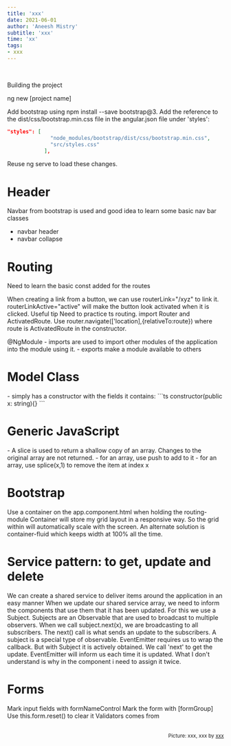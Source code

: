 ```yaml
---
title: 'xxx'
date: 2021-06-01
author: 'Aneesh Mistry'
subtitle: 'xxx'
time: 'xx'
tags:
- xxx
---
```

<br>
<p>
Building the project

ng new [project name]

Add bootstrap using npm install --save bootstrap@3. Add the reference to the dist/css/bootstrap.min.css file in the angular.json file under 'styles':
```json
"styles": [
              "node_modules/bootstrap/dist/css/bootstrap.min.css",
              "src/styles.css"
            ],
```
Reuse ng serve to load these changes. 

</p>
<h1>Header</h1>
<p>

Navbar from bootstrap is used and good idea to learn some basic nav bar classes
- navbar header
- navbar collapse

</p>

<h1>Routing</h1>
<p>
Need to learn the basic const added for the routes

When creating a link from a button, we can use routerLink="/xyz" to link it. 
routerLinkActive="active" will make the button look activated when it is clicked. Useful tip
Need to practice ts routing. import Router and ActivatedRoute. Use router.navigate(['location],{relativeTo:route})
where route is ActivatedRoute in the constructor. 
</p>
<p>
@NgModule
- imports are used to import other modules of the application into the module using it. 
- exports make a module available to others
</p>
<h1>Model Class</h1>
<p>
- simply has a constructor with the fields it contains:
```ts
constructor(public x: string){}
```
</p>
<h1>Generic JavaScript</h1>
<p>
- A slice is used to return a shallow copy of an array. Changes to the original array are not returned.
- for an array, use push to add to it
- for an array, use splice(x,1) to remove the item at index x
</p>

<h1>Bootstrap</h1>
<p>
Use a container on the app.component.html when holding the routing-module
Container will store my grid layout in a responsive way. So the grid within will automatically scale with the screen. 
An alternate solution is container-fluid which keeps width at 100% all the time. 
</p>
<p>

</p>

<h1>Service pattern: to get, update and delete</h1>
<p>
We can create a shared service to deliver items around the application in an easy manner
When we update our shared service array, we need to inform the components that use them that it has been updated.
For this we use a Subject. Subjects are an Observable that are used to broadcast to multiple observers. When we call subject.next(x), we are broadcasting to all subscribers. 
The next() call is what sends an update to the subscribers. 
A subject is a special type of observable. EventEmitter requires us to wrap the callback. But with Subject it is actively obtained. We call 'next' to get the update. EventEmitter will inform us each time it is updated. 
What I don't understand is why in the component i need to assign it twice. 
</p>

<h1>Forms</h1>
<p>
Mark input fields with formNameControl
Mark the form with [formGroup]
Use this.form.reset() to clear it
Validators comes from 
</p>
<br>
<small style="float: right;" >Picture: xxx, xxx by <a target="_blank" href="http">xxx</small></a><br>
